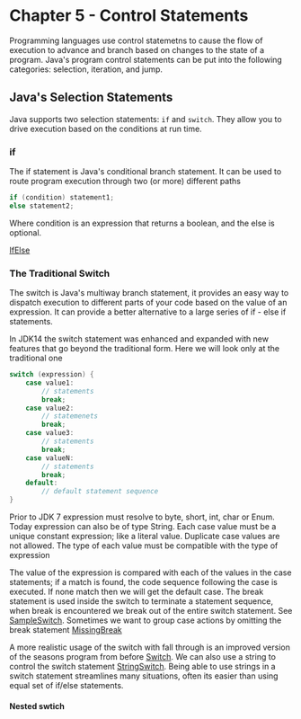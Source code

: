 # Chapter 5 - Control Statements

Programming languages use control statemetns to cause the flow of execution to advance and branch based on changes to the state of a program. Java's program control statements can be put into the following categories: selection, iteration, and jump.

## Java's Selection Statements

Java supports two selection statements: `if` and `switch`. They allow you to drive execution based on the conditions at run time.

### if

The if statement is Java's conditional branch statement. It can be used to route program execution through two (or more) different paths

```java
if (condition) statement1;
else statement2;
```

Where condition is an expression that returns a boolean, and the else is optional.

[IfElse](code/IfElse.java)

### The Traditional Switch

The switch is Java's multiway branch statement, it provides an easy way to dispatch execution to different parts of your code based on the value of an expression. It can provide a better alternative to a large series of if - else if statements.

In JDK14 the switch statement was enhanced and expanded with new features that go beyond the traditional form. Here we will look only at the traditional one

```java
switch (expression) {
    case value1:
        // statements
        break;
    case value2:
        // statemenets
        break;
    case value3:
        // statements
        break;
    case valueN:
        // statements
        break;
    default:
        // default statement sequence
}
```

Prior to JDK 7 expression must resolve to byte, short, int, char or Enum. Today expression can also be of type String. Each case value must be a unique constant expression; like a literal value. Duplicate case values are not allowed. The type of each value must be compatible with the type of expression

The value of the expression is compared with each of the values in the case statements; if a match is found, the code sequence following the case is executed. If none match then we will get the default case. The break statement is used inside the switch to terminate a statement sequence, when break is encountered we break out of the entire switch statement. See [SampleSwitch](code/SampleSwitch.java). Sometimes we want to group case actions by omitting the break statement [MissingBreak](code/MissingBreak.java)

A more realistic usage of the switch with fall through is an improved version of the seasons program from before [Switch](code/Switch.java). We can also use a string to control the switch statement [StringSwitch](code/StringSwitch.java). Being able to use strings in a switch statement streamlines many situations, often its easier than using equal set of if/else statements.

#### Nested swtich
